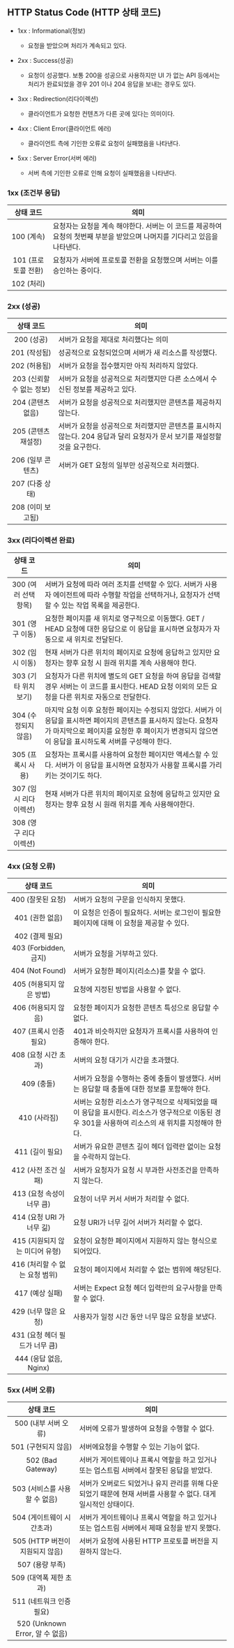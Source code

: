 ## HTTP Status Code (HTTP 상태 코드)

- 1xx : Informational(정보)
    - 요청을 받았으며 처리가 계속되고 있다.
- 2xx : Success(성공)
    - 요청이 성공했다. 보통 200을 성공으로 사용하지만 UI 가 없는 API 등에서는 처리가 완료되었을 경우 201 이나 204 응답을 보내는 경우도 있다.
- 3xx : Redirection(리다이렉션)
    - 클라이언트가 요청한 컨텐츠가 다른 곳에 있다는 의미이다.
    
- 4xx : Client Error(클라이언트 에러)
    - 클라이언트 측에 기인한 오류로 요청이 실패했음을 나타낸다.
- 5xx : Server Error(서버 에러)
    - 서버 측에 기인한 오류로 인해 요청이 실패했음을 나타낸다.

### 1xx (조건부 응답)

|상태 코드|의미|
|:-----:|-----|
|100 (계속)|요청자는 요청을 계속 해야한다. 서버는 이 코드를 제공하여 요청의 첫번째 부분을 받았으며 나머지를 기다리고 있음을 나타낸다.|
|101 (프로토콜 전환)|요청자가 서버에 프로토콜 전환을 요청했으며 서버는 이를 승인하는 중이다.|
|102 (처리)||

### 2xx (성공)
|상태 코드|의미|
|:-----:|-----|
|200 (성공)|서버가 요청을 제대로 처리했다는 의미|
|201 (작성됨)|성공적으로 요청되었으며 서버가 새 리소스를 작성했다.|
|202 (허용됨)|서버가 요청을 접수했지만 아직 처리하지 않았다.|
|203 (신뢰할 수 없는 정보)|서버가 요청을 성공적으로 처리했지만 다른 소스에서 수신된 정보를 제공하고 있다.|
|204 (콘텐츠 없음)|서버가 요청을 성공적으로 처리했지만 콘텐츠를 제공하지 않는다.|
|205 (콘텐츠 재설정)|서버가 요청을 성공적으로 처리했지만 콘텐츠를 표시하지 않는다. 204 응답과 달리 요청자가 문서 보기를 재설정할 것을 요구한다.|
|206 (일부 콘텐츠)|서버가 GET 요청의 일부만 성공적으로 처리했다.|
|207 (다중 상태)||
|208 (이미 보고됨)||

### 3xx (리다이렉션 완료)

|상태 코드|의미|
|:-----:|-----|
|300 (여러 선택 항목)|서버가 요청에 따라 여러 조치를 선택할 수 있다. 서버가 사용자 에이전트에 따라 수행할 작업을 선택하거나, 요청자가 선택할 수 있는 작업 목록을 제공한다.|
|301 (영구 이동)|요청한 페이지를 새 위치로 영구적으로 이동했다. GET / HEAD 요청에 대한 응답으로 이 응답을 표시하면 요청자가 자동으로 새 위치로 전달된다.|
|302 (임시 이동)|현재 서버가 다른 위치의 페이지로 요청에 응답하고 있지만 요청자는 향후 요청 시 원래 위치를 계속 사용해야 한다.|
|303 (기타 위치 보기)| 요청자가 다른 위치에 별도의 GET 요청을 하여 응답을 검색할 경우 서버는 이 코드를 표시한다. HEAD 요청 이외의 모든 요청을 다른 위치로 자동으로 전달한다.|
|304 (수정되지 않음)|마지막 요청 이후 요청한 페이지는 수정되지 않았다. 서버가 이 응답을 표시하면 페이지의 콘텐츠를 표시하지 않는다. 요청자가 마지막으로 페이지를 요청한 후 페이지가 변경되지 않으면 이 응답을 표시하도록 서버를 구성해야 한다.|
|305 (프록시 사용)|요청자는 프록시를 사용하여 요청한 페이지만 액세스할 수 있다. 서버가 이 응답을 표시하면 요청자가 사용할 프록시를 가리키는 것이기도 하다.|
|307 (임시 리다이렉션)|현재 서버가 다른 위치의 페이지로 요청에 응답하고 있지만 요청자는 향후 요청 시 원래 위치를 계속 사용해야한다.|
|308 (영구 리다이렉션)||

### 4xx (요청 오류)
|상태 코드|의미|
|:-----:|-----|
|400 (잘못된 요청)|서버가 요청의 구문을 인식하지 못했다.|
|401 (권한 없음)|이 요청은 인증이 필요하다. 서버는 로그인이 필요한 페이지에 대해 이 요청을 제공할 수 있다.|
|402 (결제 필요)||
|403 (Forbidden, 금지)|서버가 요청을 거부하고 있다.|
|404 (Not Found)|서버가 요청한 페이지(리소스)를 찾을 수 없다.|
|405 (허용되지 않은 방법)|요청에 지정된 방법을 사용할 수 없다.|
|406 (허용되지 않음)|요청한 페이지가 요청한 콘텐츠 특성으로 응답할 수 없다.|
|407 (프록시 인증 필요)|401과 비슷하지만 요청자가 프록시를 사용하여 인증해야 한다.|
|408 (요청 시간 초과)|서버의 요청 대기가 시간을 초과했다.|
|409 (충돌)|서버가 요청을 수행하는 중에 충돌이 발생했다. 서버는 응답할 때 충돌에 대한 정보를 포함해야 한다.|
|410 (사라짐)|서버는 요청한 리소스가 영구적으로 삭제되었을 때 이 응답을 표시한다. 리소스가 영구적으로 이동된 경우 301을 사용하여 리소스의 새 위치를 지정해야 한다.|
|411 (길이 필요)|서버가 유요한 콘텐츠 길이 헤더 입력란 없이는 요청을 수락하지 않는다.|
|412 (사전 조건 실패)|서버가 요청자가 요청 시 부과한 사전조건을 만족하지 않는다.|
|413 (요청 속성이 너무 큼)|요청이 너무 커서 서버가 처리할 수 없다.|
|414 (요청 URI 가 너무 긺)|요청 URI가 너무 길어 서버가 처리할 수 없다.|
|415 (지원되지 않는 미디어 유형)|요청이 요청한 페이지에서 지원하지 않는 형식으로 되어있다.|
|416 (처리할 수 없는 요청 범위)|요청이 페이지에서 처리할 수 없는 범위에 해당된다.|
|417 (예상 실패)|서버는 Expect 요청 헤더 입력란의 요구사항을 만족할 수 없다.|
|429 (너무 많은 요청)|사용자가 일정 시간 동안 너무 많은 요청을 보냈다.|
|431 (요청 헤더 필드가 너무 큼)||
|444 (응답 없음, Nginx)||

### 5xx (서버 오류)
|상태 코드|의미|
|:-----:|-----|
|500 (내부 서버 오류)|서버에 오류가 발생하여 요청을 수행할 수 없다.|
|501 (구현되지 않음)|서버에요청을 수행할 수 있는 기능이 없다.|
|502 (Bad Gateway)| 서버가 게이트웨이나 프록시 역할을 하고 있거나 또는 업스트림 서버에서 잘못된 응답을 받았다.|
|503 (서비스를 사용할 수 없음)|서버가 오버로드 되었거나 유지 관리를 위해 다운되었기 때문에 현재 서버를 사용할 수 없다. 대게 일시적인 상태이다.|
|504 (게이트웨이 시간초과)|서버가 게이트웨이나 프록시 역할을 하고 있거나 또는 업스트림 서버에서 제때 요청을 받지 못했다.|
|505 (HTTP 버전이 지원되지 않음)|서버가 요청에 사용된 HTTP 프로토콜 버전을 지원하지 않는다.|
|507 (용량 부족)||
|509 (대역폭 제한 초과)||
|511 (네트워크 인증 필요)||
|520 (Unknown Error, 알 수 없음)||